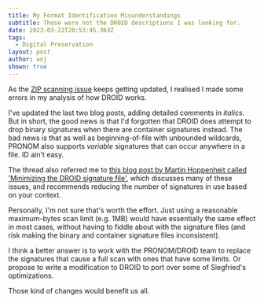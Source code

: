 ```yaml
---
title: My Format Identification Misunderstandings
subtitle: Those were not the DROID descriptions I was looking for.
date: 2023-03-22T20:53:45.363Z
tags:
  - Digital Preservation
layout: post
author: anj
shown: true
---
```

As the [ZIP scanning issue](https://github.com/digital-preservation/droid/issues/906) keeps getting updated, I realised I made some errors in my analysis of how DROID works.

<!--break-->

I've updated the last two blog posts, adding detailed comments in _italics_.  But in short, the good news is that I'd forgotten that DROID does attempt to drop binary signatures when there are container signatures instead. The bad news is that as well as beginning-of-file with unbounded wildcards, PRONOM also supports _variable_ signatures that can occur anywhere in a file. ID ain't easy.

The thread also referred me to [this blog post by Martin Hoppenheit called 'Minimizing the DROID signature file'](https://martin.hoppenheit.info/blog/2017/minimizing-the-droid-signature-file/), which discusses many of these issues, and recommends reducing the number of signatures in use based on your context.

Personally, I'm not sure that's worth the effort.  Just using a reasonable maximum-bytes scan limit (e.g. 1MB) would have essentially the same effect in most cases, without having to fiddle about with the signature files (and risk making the binary and container signature files inconsistent).

I think a better answer is to work with the PRONOM/DROID team to replace the signatures that cause a full scan with ones that have some limits. Or propose to write a modification to DROID to port over some of Siegfried's optimizations. 

Those kind of changes would benefit us all.